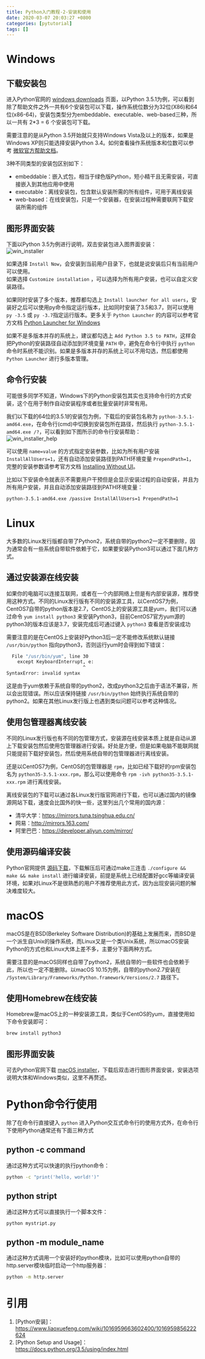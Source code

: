 ```yaml
---
title: Python入门教程-2-安装和使用
date: 2020-03-07 20:03:27 +0800
categories: [pytutorial]
tags: []
---
```


# Windows

## 下载安装包
进入Python官网的 [windows downloads](https://www.python.org/downloads/windows/) 页面，以Python 3.5.1为例，可以看到除了帮助文件之外一共有6个安装包可以下载，操作系统位数分为32位(X86)和64位(x86-64)，安装包类型分为embeddable、executable、web-based三种，所以一共有 2*3 = 6 个安装包可下载。

需要注意的是从Python 3.5开始就只支持Windows Vista及以上的版本，如果是Windows XP则只能选择安装Python 3.4。如何查看操作系统版本和位数可以参考 [微软官方帮助文档](https://support.microsoft.com/zh-cn/help/13443/windows-which-version-am-i-running)。

3种不同类型的安装包区别如下：
* embeddable：嵌入式包，相当于绿色版Python，短小精干且无需安装，可直接嵌入到其他应用中使用
* executable：离线安装包，包含默认安装所需的所有组件，可用于离线安装
* web-based：在线安装包，只是一个安装器，在安装过程种需要联网下载安装所需的组件

## 图形界面安装
下面以Python 3.5为例进行说明，双击安装包进入图界面安装：  
![win_installer](pictures/win_installer.png)

如果选择 `Install Now`，会安装到当前用户目录下，也就是说安装后只有当前用户可以使用。  
如果选择 `Customize installation` ，可以选择为所有用户安装，也可以自定义安装路径。

如果同时安装了多个版本，推荐都勾选上 `Install launcher for all users`，安装好之后可以使用py命令指定运行版本，比如同时安装了3.5和3.7，则可以使用 `py -3.5` 或 `py -3.7`指定运行版本。更多关于 `Python Launcher` 的内容可以参考官方文档 [Python Launcher for Windows](https://docs.python.org/3.5/using/windows.html#python-launcher-for-windows)

如果不是多版本并存的系统上，建议都勾选上 `Add Python 3.5 to PATH`，这样会把Python的安装路径自动添加到环境变量 `PATH` 中，避免在命令行中执行 `python` 命令时系统不能识别。如果是多版本并存的系统上可以不用勾选，然后都使用 `Python Launcher` 进行多版本管理。

## 命令行安装
可能很多同学不知道，Windows下的Python安装包其实也支持命令行的方式安装，这个在用于制作自动安装程序或者批量安装时非常有用。

我们以下载的64位的3.5.1的安装包为例，下载后的安装包名称为 `python-3.5.1-amd64.exe`，在命令行(cmd)中切换到安装包所在路径，然后执行 `python-3.5.1-amd64.exe /?`，可以看到如下图所示的命令行安装帮助：  
![win_installer_help](pictures/win_installer_help.png)  

可以使用 `name=value` 的方式指定安装参数，比如为所有用户安装 `InstallAllUsers=1`，还有自动添加安装路径到PATH环境变量 `PrependPath=1`，完整的安装参数请参考官方文档 [Installing Without UI](https://docs.python.org/3.5/using/windows.html#installing-without-ui)。

比如以下安装命令就表示不需要用户干预但是会显示安装过程的自动安装，并且为所有用户安装，并且自动添加安装路径到PATH环境变量：
```sh
python-3.5.1-amd64.exe /passive InstallAllUsers=1 PrependPath=1
```

# Linux
大多数的Linux发行版都自带了Python2，系统自带的python2一定不要删除，因为通常会有一些系统自带软件依赖于它，如果要安装Python3可以通过下面几种方式。

## 通过安装源在线安装
如果你的电脑可以连接互联网，或者在一个内部网络上但是有内部安装源，推荐使用这种方式。不同的Linux发行版有不同的安装源工具，以CentOS7为例，CentOS7自带的python版本是2.7，CentOS上的安装源工具是yum，我们可以通过命令 `yum install python3` 来安装Python3，目前CentOS7官方yum源的python3的版本应该是3.7，安装完成后可通过键入 `python3` 查看是否安装成功

需要注意的是在CentOS上安装好Python3后一定不能修改系统默认链接 `/usr/bin/python` 指向python3，否则运行yum时会得到如下错误：
```sh
  File "/usr/bin/yum", line 30
    except KeyboardInterrupt, e:
                            ^
SyntaxError: invalid syntax
```
这是由于yum依赖于系统自带的python2，改成python3之后由于语法不兼容，所以会出现错误。所以应该保持链接 `/usr/bin/python` 始终执行系统自带的python2。如果在其他Linux发行版上也遇到类似问题可以参考这种情况。

## 使用包管理器离线安装
不同的Linux发行版也有不同的包管理方式，安装源在线安装本质上就是自动从源上下载安装包然后使用包管理器进行安装。好处是方便，但是如果电脑不能联网就只能提前下载好安装包，然后使用系统自带的包管理器进行离线安装。

还是以CentOS7为例，CentOS的包管理器是 `rpm`，比如已经下载好的rpm安装包名为 `python35-3.5.1-xxx.rpm`，那么可以使用命令 `rpm -ivh python35-3.5.1-xxx.rpm` 进行离线安装。

离线安装包的下载可以通过各Linux发行版官网进行下载，也可以通过国内的镜像源网站下载，速度会比国外的快一些，这里列出几个常用的国内源：
* 清华大学：https://mirrors.tuna.tsinghua.edu.cn/
* 网易：http://mirrors.163.com/
* 阿里巴巴：https://developer.aliyun.com/mirror/

## 使用源码编译安装
Python官网提供 [源码下载](https://www.python.org/downloads/source/)，下载解压后可通过make三连击 `./configure && make && make install` 进行编译安装，前提是系统上已经配置好gcc等编译安装环境，如果对Linux不是很熟悉的用户不推荐使用此方式，因为出现安装问题的解决难度较大。

# macOS
macOS是在BSD(Berkeley Software Distribution)的基础上发展而来，而BSD是一个派生自Unix的操作系统，而Linux又是一个类Unix系统，所以macOS安装Python的方式也和Linux大体上差不多，主要分下面两种方式。

需要注意的是macOS同样也自带了python2，系统自带的一些软件也会依赖于此，所以也一定不能删除。以macOS 10.15为例，自带的python2.7安装在 `/System/Library/Frameworks/Python.framework/Versions/2.7` 路径下。

## 使用Homebrew在线安装
Homebrew是macOS上的一种安装源工具，类似于CentOS的yum，直接使用如下命令安装即可：
```sh
brew install python3
```

## 图形界面安装
可去Python官网下载 [macOS installer](https://www.python.org/downloads/mac-osx/)，下载后双击进行图形界面安装，安装选项说明大体和Windows类似，这里不再赘述。

# Python命令行使用
除了在命令行直接键入 `python` 进入Python交互式命令行的使用方式外，在命令行下使用Python通常还有下面三种方式

## python -c command
通过这种方式可以快速的执行python命令：

```sh
python -c "print('hello, world!')"
```

## python stript
通过这种方式可以直接执行一个脚本文件：

```sh
python mystript.py
```

## python -m module_name
通过这种方式调用一个安装好的python模块，比如可以使用python自带的http.server模块临时启动一个http服务器：

```sh
python -m http.server
```

# 引用
1. [Python安装]：https://www.liaoxuefeng.com/wiki/1016959663602400/1016959856222624
2. [Python Setup and Usage]：https://docs.python.org/3.5/using/index.html